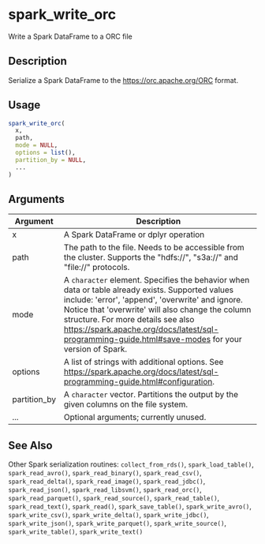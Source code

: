 # spark_write_orc


Write a Spark DataFrame to a ORC file




## Description

Serialize a Spark DataFrame to the
https://orc.apache.org/ORC format.





## Usage
```r
spark_write_orc(
  x,
  path,
  mode = NULL,
  options = list(),
  partition_by = NULL,
  ...
)
```




## Arguments


Argument      |Description
------------- |----------------
x | A Spark DataFrame or dplyr operation
path | The path to the file. Needs to be accessible from the cluster. Supports the "hdfs://", "s3a://" and "file://" protocols.
mode | A ``character`` element. Specifies the behavior when data or   table already exists. Supported values include: 'error', 'append', 'overwrite' and   ignore. Notice that 'overwrite' will also change the column structure.    For more details see also https://spark.apache.org/docs/latest/sql-programming-guide.html#save-modes   for your version of Spark.
options | A list of strings with additional options. See https://spark.apache.org/docs/latest/sql-programming-guide.html#configuration.
partition_by | A ``character`` vector. Partitions the output by the given columns on the file system.
... | Optional arguments; currently unused.







## See Also

Other Spark serialization routines: 
`collect_from_rds()`,
`spark_load_table()`,
`spark_read_avro()`,
`spark_read_binary()`,
`spark_read_csv()`,
`spark_read_delta()`,
`spark_read_image()`,
`spark_read_jdbc()`,
`spark_read_json()`,
`spark_read_libsvm()`,
`spark_read_orc()`,
`spark_read_parquet()`,
`spark_read_source()`,
`spark_read_table()`,
`spark_read_text()`,
`spark_read()`,
`spark_save_table()`,
`spark_write_avro()`,
`spark_write_csv()`,
`spark_write_delta()`,
`spark_write_jdbc()`,
`spark_write_json()`,
`spark_write_parquet()`,
`spark_write_source()`,
`spark_write_table()`,
`spark_write_text()`



